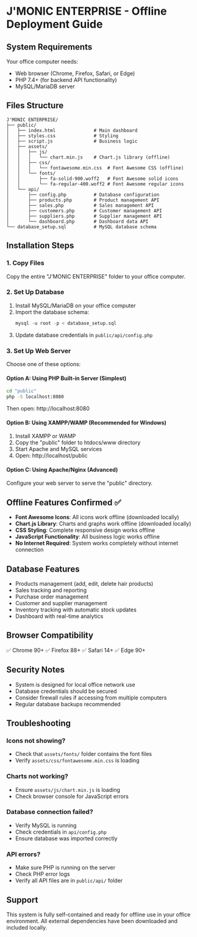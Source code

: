 # J'MONIC ENTERPRISE - Offline Deployment Guide

## System Requirements
Your office computer needs:
- Web browser (Chrome, Firefox, Safari, or Edge)
- PHP 7.4+ (for backend API functionality)
- MySQL/MariaDB server

## Files Structure
```
J'MONIC ENTERPRISE/
├── public/
│   ├── index.html              # Main dashboard
│   ├── styles.css              # Styling
│   ├── script.js               # Business logic
│   ├── assets/
│   │   ├── js/
│   │   │   └── chart.min.js    # Chart.js library (offline)
│   │   ├── css/
│   │   │   └── fontawesome.min.css  # Font Awesome CSS (offline)
│   │   └── fonts/
│   │       ├── fa-solid-900.woff2   # Font Awesome solid icons
│   │       └── fa-regular-400.woff2 # Font Awesome regular icons
│   └── api/
│       ├── config.php          # Database configuration
│       ├── products.php        # Product management API
│       ├── sales.php           # Sales management API
│       ├── customers.php       # Customer management API
│       ├── suppliers.php       # Supplier management API
│       └── dashboard.php       # Dashboard data API
└── database_setup.sql          # MySQL database schema
```

## Installation Steps

### 1. Copy Files
Copy the entire "J'MONIC ENTERPRISE" folder to your office computer.

### 2. Set Up Database
1. Install MySQL/MariaDB on your office computer
2. Import the database schema:
   ```sql
   mysql -u root -p < database_setup.sql
   ```
3. Update database credentials in `public/api/config.php`

### 3. Set Up Web Server
Choose one of these options:

#### Option A: Using PHP Built-in Server (Simplest)
```bash
cd "public"
php -S localhost:8080
```
Then open: http://localhost:8080

#### Option B: Using XAMPP/WAMP (Recommended for Windows)
1. Install XAMPP or WAMP
2. Copy the "public" folder to htdocs/www directory
3. Start Apache and MySQL services
4. Open: http://localhost/public

#### Option C: Using Apache/Nginx (Advanced)
Configure your web server to serve the "public" directory.

## Offline Features Confirmed ✅
- **Font Awesome Icons**: All icons work offline (downloaded locally)
- **Chart.js Library**: Charts and graphs work offline (downloaded locally)
- **CSS Styling**: Complete responsive design works offline
- **JavaScript Functionality**: All business logic works offline
- **No Internet Required**: System works completely without internet connection

## Database Features
- Products management (add, edit, delete hair products)
- Sales tracking and reporting
- Purchase order management
- Customer and supplier management
- Inventory tracking with automatic stock updates
- Dashboard with real-time analytics

## Browser Compatibility
✅ Chrome 90+
✅ Firefox 88+
✅ Safari 14+
✅ Edge 90+

## Security Notes
- System is designed for local office network use
- Database credentials should be secured
- Consider firewall rules if accessing from multiple computers
- Regular database backups recommended

## Troubleshooting

### Icons not showing?
- Check that `assets/fonts/` folder contains the font files
- Verify `assets/css/fontawesome.min.css` is loading

### Charts not working?
- Ensure `assets/js/chart.min.js` is loading
- Check browser console for JavaScript errors

### Database connection failed?
- Verify MySQL is running
- Check credentials in `api/config.php`
- Ensure database was imported correctly

### API errors?
- Make sure PHP is running on the server
- Check PHP error logs
- Verify all API files are in `public/api/` folder

## Support
This system is fully self-contained and ready for offline use in your office environment. All external dependencies have been downloaded and included locally.